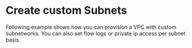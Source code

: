 # Create custom Subnets

Following example shows how you can provision a VPC with custom subnetworks. You can also set flow logs or private ip access per subnet basis.